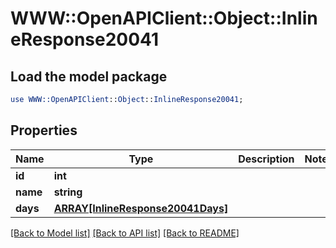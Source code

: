 # WWW::OpenAPIClient::Object::InlineResponse20041

## Load the model package
```perl
use WWW::OpenAPIClient::Object::InlineResponse20041;
```

## Properties
Name | Type | Description | Notes
------------ | ------------- | ------------- | -------------
**id** | **int** |  | 
**name** | **string** |  | 
**days** | [**ARRAY[InlineResponse20041Days]**](InlineResponse20041Days.md) |  | 

[[Back to Model list]](../README.md#documentation-for-models) [[Back to API list]](../README.md#documentation-for-api-endpoints) [[Back to README]](../README.md)


